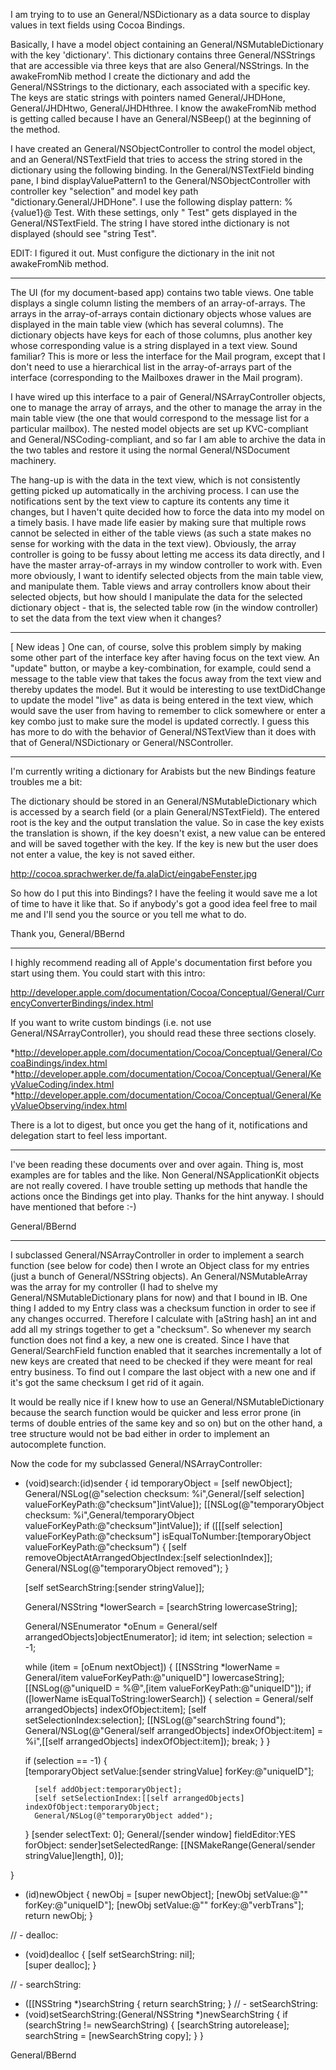 I am trying to to use an General/NSDictionary as a data source to display values in text fields using Cocoa Bindings.

Basically, I have a model object containing an General/NSMutableDictionary with the key 'dictionary'.  This dictionary contains three General/NSStrings that are accessible via three keys that are also General/NSStrings.  In the awakeFromNib method I create the dictionary and  add the General/NSStrings to the dictionary, each associated with a specific key.  The keys are static strings with pointers named General/JHDHone, General/JHDHtwo, General/JHDHthree.  I know the awakeFromNib method is getting called because I have an General/NSBeep() at the beginning of the method.

I have created an General/NSObjectController to control the model object, and an General/NSTextField that tries to access the string stored in the dictionary using the following binding.  In the General/NSTextField binding pane, I bind displayValuePattern1 to the General/NSObjectController with controller key "selection" and model key path "dictionary.General/JHDHone".  I use the following display pattern: %{value1}@ Test.  With these settings, only " Test" gets displayed in the General/NSTextField.  The string I have stored inthe dictionary is not displayed (should see "string Test".

EDIT:  I figured it out.  Must configure the dictionary in the init not awakeFromNib method.

----

The UI (for my document-based app) contains two table views. One table displays a single column listing the members of an array-of-arrays. The arrays in the array-of-arrays contain dictionary objects whose values are displayed in the main table view (which has several columns). The dictionary objects have keys for each of those columns, plus another key whose corresponding value is a string displayed in a text view. Sound familiar? This is more or less the interface for the Mail program, except that I don't need to use a hierarchical list in the array-of-arrays part of the interface (corresponding to the Mailboxes drawer in the Mail program).

I have wired up this interface to a pair of General/NSArrayController objects, one to manage the array of arrays, and the other to manage the array in the main table view (the one that would correspond to the message list for a particular mailbox). The nested model objects are set up KVC-compliant and General/NSCoding-compliant, and so far I am able to archive the data in the two tables and restore it using the normal General/NSDocument machinery.

The hang-up is with the data in the text view, which is not consistently getting picked up automatically in the archiving process. I can use the notifications sent by the text view to capture its contents any time it changes, but I haven't quite decided how to force the data into my model on a timely basis. I have made life easier by making sure that multiple rows cannot be selected in either of the table views (as such a state makes no sense for working with the data in the text view). Obviously, the array controller is going to be fussy about letting me access its data directly, and I have the master array-of-arrays in my window controller to work with. Even more obviously, I want to identify selected objects from the main table view, and manipulate them. Table views and array controllers know about their selected objects, but how should I manipulate the data for the selected dictionary object - that is, the selected table row (in the window controller) to set the data from the text view when it changes?

----

[ New ideas ] One can, of course, solve this problem simply by making some other part of the interface key after having focus on the text view. An "update" button, or maybe a key-combination, for example, could send a message to the table view that takes the focus away from the text view and thereby updates the model. But it would be interesting to use     textDidChange to update the model "live" as data is being entered in the text view, which would save the user from having to remember to click somewhere or enter a key combo just to make sure the model is updated correctly. I guess this has more to do with the behavior of General/NSTextView than it does with that of General/NSDictionary or General/NSController.

----

I'm currently writing a dictionary for Arabists but the new Bindings feature troubles me a bit:

The dictionary should be stored in an General/NSMutableDictionary which is accessed by a search field (or a plain General/NSTextField). The entered root is the key and the output translation the value. So in case the key exists the translation is shown, if the key doesn't exist, a new value can be entered and will be saved together with the key. If the key is new but the user does not enter a value, the key is not saved either.

http://cocoa.sprachwerker.de/fa.alaDict/eingabeFenster.jpg 

So how do I put this into Bindings? I have the feeling it would save me a lot of time to have it like that. So if anybody's got a good idea feel free to mail me and I'll send you the source or you tell me what to do.

Thank you, General/BBernd

----

I highly recommend reading all of Apple's documentation first before you start using them. You could start with this intro:

http://developer.apple.com/documentation/Cocoa/Conceptual/General/CurrencyConverterBindings/index.html

If you want to write custom bindings (i.e. not use General/NSArrayController), you should read these three sections closely.


*http://developer.apple.com/documentation/Cocoa/Conceptual/General/CocoaBindings/index.html
*http://developer.apple.com/documentation/Cocoa/Conceptual/General/KeyValueCoding/index.html
*http://developer.apple.com/documentation/Cocoa/Conceptual/General/KeyValueObserving/index.html


There is a lot to digest, but once you get the hang of it, notifications and delegation start to feel less important.  

----

I've been reading these documents over and over again. Thing is, most examples are for tables and the like. Non General/NSApplicationKit objects are not really covered. I have trouble setting up methods that handle the actions once the Bindings get into play. Thanks for the hint anyway. I should have mentioned that before :-)

General/BBernd

----

I subclassed General/NSArrayController in order to implement a search function (see below for code) then I wrote an Object class for my entries (just a bunch of General/NSString objects). An General/NSMutableArray was the array for my controller (I had to shelve my General/NSMutableDictionary plans for now) and that I bound in IB. One thing I added to my Entry class was a checksum function in order to see if any changes occurred. Therefore I calculate with [aString hash] an int and add all my strings together to get a "checksum". So whenever my search function does not find a key, a new one is created. Since I have that General/SearchField function enabled that it searches incrementally a lot of new keys are created that need to be checked if they were meant for real entry business. To find out I compare the last object with a new one and if it's got the same checksum I get rid of it again.

It would be really nice if I knew how to use an General/NSMutableDictionary because the search function would be quicker and less error prone (in terms of double entries of the same key and so on) but on the other hand, a tree structure would not be bad either in order to implement an autocomplete function.

Now the code for my subclassed General/NSArrayController:
    
- (void)search:(id)sender
{
    id temporaryObject = [self newObject];
    General/NSLog(@"selection checksum: %i",General/[self selection] valueForKeyPath:@"checksum"]intValue]);
    [[NSLog(@"temporaryObject checksum: %i",General/temporaryObject valueForKeyPath:@"checksum"]intValue]);
    if ([[[self selection] valueForKeyPath:@"checksum"] isEqualToNumber:[temporaryObject valueForKeyPath:@"checksum")
    {
        [self removeObjectAtArrangedObjectIndex:[self selectionIndex]];
        General/NSLog(@"temporaryObject removed");
    }
    
    [self setSearchString:[sender stringValue]];
    
    General/NSString *lowerSearch = [searchString lowercaseString];
    
    General/NSEnumerator *oEnum = General/self arrangedObjects]objectEnumerator];
    id item;
    int selection;
    selection = -1;
    
    while (item = [oEnum nextObject])
    {
        [[NSString *lowerName = General/item valueForKeyPath:@"uniqueID"] lowercaseString];
        [[NSLog(@"uniqueID = %@",[item valueForKeyPath:@"uniqueID"]);
        if ([lowerName isEqualToString:lowerSearch])
        {
            selection = General/self arrangedObjects] indexOfObject:item];
            [self setSelectionIndex:selection];
            [[NSLog(@"searchString found");
            General/NSLog(@"General/self arrangedObjects] indexOfObject:item] = %i",[[self arrangedObjects] indexOfObject:item]);
            break;
        }
    }
    
    if (selection == -1)
    {   
        [temporaryObject setValue:[sender stringValue] forKey:@"uniqueID"];
        
        [self addObject:temporaryObject];
        [self setSelectionIndex:[[self arrangedObjects] indexOfObject:temporaryObject;
        General/NSLog(@"temporaryObject added");

    }
    [sender selectText: 0];
    General/[sender window] fieldEditor:YES forObject: sender]setSelectedRange: [[NSMakeRange(General/sender stringValue]length], 0)];
    
}

- (id)newObject
{
    newObj = [super newObject];
    [newObj setValue:@"" forKey:@"uniqueID"];
    [newObj setValue:@"" forKey:@"verbTrans"];
    return newObj;
}


//  - dealloc:
- (void)dealloc
{
    [self setSearchString: nil];    
    [super dealloc];
}


// - searchString:
- ([[NSString *)searchString
{
	return searchString;
}
// - setSearchString:
- (void)setSearchString:(General/NSString *)newSearchString
{
    if (searchString != newSearchString)
	{
        [searchString autorelease];
        searchString = [newSearchString copy];
    }
}


General/BBernd